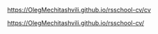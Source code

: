 https://OlegMechitashvili.github.io/rsschool-cv/cv

https://OlegMechitashvili.github.io/rsschool-cv/